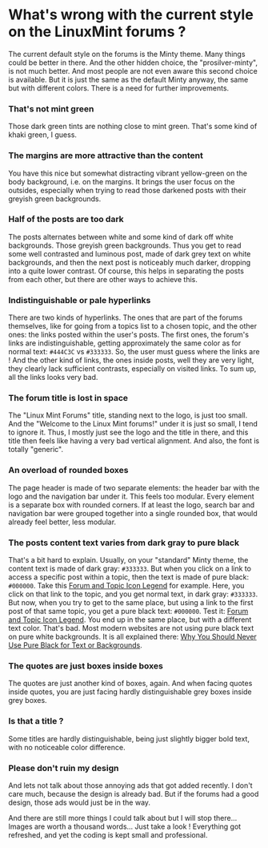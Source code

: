 # What's wrong with the current style on the LinuxMint forums ?

The current default style on the forums is the Minty theme. Many things could be better in there. And the other hidden choice, the "prosilver-minty", is not much better. And most people are not even aware this second choice is available. But it is just the same as the default Minty anyway, the same but with different colors. There is a need for further improvements.

### That's not mint green
Those dark green tints are nothing close to mint green. That's some kind of khaki green, I guess.

### The margins are more attractive than the content
You have this nice but somewhat distracting vibrant yellow-green on the body background, i.e. on the margins. It brings the user focus on the outsides, especially when trying to read those darkened posts with their greyish green backgrounds.

### Half of the posts are too dark
The posts alternates between white and some kind of dark off white backgrounds. Those greyish green backgrounds. Thus you get to read some well contrasted and luminous post, made of dark grey text on white backgrounds, and then the next post is noticeably much darker, dropping into a quite lower contrast. Of course, this helps in separating the posts from each other, but there are other ways to achieve this.

### Indistinguishable or pale hyperlinks
There are two kinds of hyperlinks. The ones that are part of the forums themselves, like for going from a topics list to a chosen topic, and the other ones: the links posted within the user's posts. The first ones, the forum's links are indistinguishable, getting approximately the same color as for normal text: `#444C3C` vs `#333333`. So, the user must guess where the links are ! And the other kind of links, the ones inside posts, well they are very light, they clearly lack sufficient contrasts, especially on visited links. To sum up, all the links looks very bad.

### The forum title is lost in space
The "Linux Mint Forums" title, standing next to the logo, is just too small. And the "Welcome to the Linux Mint forums!" under it is just so small, I tend to ignore it. Thus, I mostly just see the logo and the title in there, and this title then feels like having a very bad vertical alignment. And also, the font is totally "generic".

### An overload of rounded boxes
The page header is made of two separate elements: the header bar with the logo and the navigation bar under it. This feels too modular. Every element is a separate box with rounded corners. If at least the logo, search bar and navigation bar were grouped together into a single rounded box, that would already feel better, less modular.

### The posts content text varies from dark gray to pure black
That's a bit hard to explain. Usually, on your "standard" Minty theme, the content text is made of dark gray: `#333333`. But when you click on a link to access a specific post within a topic, then the text is made of pure black: `#000000`. Take this [Forum and Topic Icon Legend](https://forums.linuxmint.com/viewtopic.php?t=263886) for example. Here, you click on that link to the topic, and you get normal text, in dark gray: `#333333`. But now, when you try to get to the same place, but using a link to the first post of that same topic, you get a pure black text: `#000000`. Test it: [Forum and Topic Icon Legend](https://forums.linuxmint.com/viewtopic.php?p=1430678#p1430678). You end up in the same place, but with a different text color. That's bad. Most modern websites are not using pure black text on pure white backgrounds. It is all explained there: [Why You Should Never Use Pure Black for Text or Backgrounds](https://uxmovement.com/content/why-you-should-never-use-pure-black-for-text-or-backgrounds/).

### The quotes are just boxes inside boxes
The quotes are just another kind of boxes, again. And when facing quotes inside quotes, you are just facing hardly distinguishable grey boxes inside grey boxes.

### Is that a title ?
Some titles are hardly distinguishable, being just slightly bigger bold text, with no noticeable color difference.

### Please don't ruin my design
And lets not talk about those annoying ads that got added recently. I don't care much, because the design is already bad. But if the forums had a good design, those ads would just be in the way.

And there are still more things I could talk about but I will stop there... Images are worth a thousand words... Just take a look ! Everything got refreshed, and yet the coding is kept small and professional.